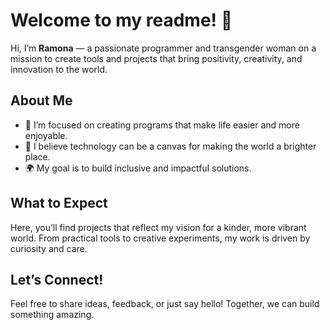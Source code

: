 # Welcome to my readme! 🌟  

Hi, I’m **Ramona** — a passionate programmer and transgender woman on a mission to create tools and projects that bring positivity, creativity, and innovation to the world.  

## About Me  
- 🌱 I’m focused on creating programs that make life easier and more enjoyable.  
- 🎨 I believe technology can be a canvas for making the world a brighter place.  
- 🌍 My goal is to build inclusive and impactful solutions.  

## What to Expect  
Here, you’ll find projects that reflect my vision for a kinder, more vibrant world. From practical tools to creative experiments, my work is driven by curiosity and care.  

## Let’s Connect!  
Feel free to share ideas, feedback, or just say hello! Together, we can build something amazing.  
